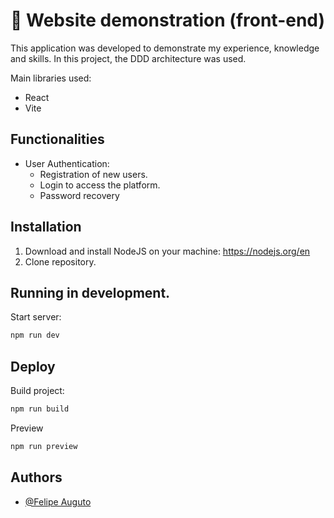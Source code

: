 # 🚩 Website demonstration (front-end)

This application was developed to demonstrate my experience, knowledge and skills. In this project, the DDD architecture was used.

Main libraries used:

-   React
-   Vite

## Functionalities

-   User Authentication:
    -   Registration of new users.
    -   Login to access the platform.
    -   Password recovery

## Installation

1. Download and install NodeJS on your machine: https://nodejs.org/en
2. Clone repository.

## Running in development.

Start server:

```bash
npm run dev
```

## Deploy

Build project:

```bash
npm run build
```

Preview

```bash
npm run preview
```

## Authors

-   [@Felipe Auguto](https://github.com/zFelipeA)
